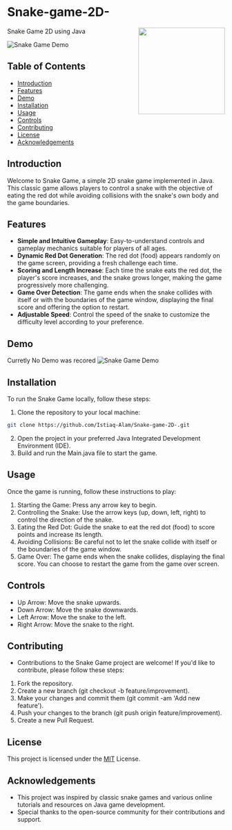 # Snake-game-2D-
Snake Game 2D using Java <img align="right" height="200" src="https://github.com/Istiaq-Alam/Snake-game-2D-/assets/168295675/6c3f679a-63cb-4eb6-bc18-5a86e08ab132">



![Snake Game Demo](demo.gif)

## Table of Contents
- [Introduction](#introduction)
- [Features](#features)
- [Demo](#demo)
- [Installation](#installation)
- [Usage](#usage)
- [Controls](#controls)
- [Contributing](#contributing)
- [License](#license)
- [Acknowledgements](#acknowledgements)

## Introduction

Welcome to Snake Game, a simple 2D snake game implemented in Java. This classic game allows players to control a snake with the objective of eating the red dot while avoiding collisions with the snake's own body and the game boundaries.

## Features

- **Simple and Intuitive Gameplay**: Easy-to-understand controls and gameplay mechanics suitable for players of all ages.
- **Dynamic Red Dot Generation**: The red dot (food) appears randomly on the game screen, providing a fresh challenge each time.
- **Scoring and Length Increase**: Each time the snake eats the red dot, the player's score increases, and the snake grows longer, making the game progressively more challenging.
- **Game Over Detection**: The game ends when the snake collides with itself or with the boundaries of the game window, displaying the final score and offering the option to restart.
- **Adjustable Speed**: Control the speed of the snake to customize the difficulty level according to your preference.

## Demo
Curretly No Demo was recored 
![Snake Game Demo](demo.gif)

## Installation

To run the Snake Game locally, follow these steps:

1. Clone the repository to your local machine:

```bash
git clone https://github.com/Istiaq-Alam/Snake-game-2D-.git
``` 

2. Open the project in your preferred Java Integrated Development Environment (IDE).
3. Build and run the Main.java file to start the game.

## Usage
Once the game is running, follow these instructions to play:

1. Starting the Game: Press any arrow key to begin.
2. Controlling the Snake: Use the arrow keys (up, down, left, right) to control the direction of the snake.
3. Eating the Red Dot: Guide the snake to eat the red dot (food) to score points and increase its length.
4. Avoiding Collisions: Be careful not to let the snake collide with itself or the boundaries of the game window.
5. Game Over: The game ends when the snake collides, displaying the final score. You can choose to restart the game from the game over screen.
## Controls
- Up Arrow: Move the snake upwards.
- Down Arrow: Move the snake downwards.
- Left Arrow: Move the snake to the left.
- Right Arrow: Move the snake to the right.
## Contributing
- Contributions to the Snake Game project are welcome! If you'd like to contribute, please follow these steps:
1. Fork the repository.
2. Create a new branch (git checkout -b feature/improvement).
3. Make your changes and commit them (git commit -am 'Add new feature').
4. Push your changes to the branch (git push origin feature/improvement).
5. Create a new Pull Request.
## License
This project is licensed under the [MIT](#MIT) License.

## Acknowledgements
- This project was inspired by classic snake games and various online tutorials and resources on Java game development.
- Special thanks to the open-source community for their contributions and support.
